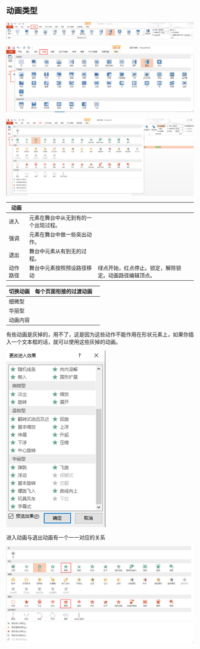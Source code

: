 ## 动画类型

![image-20201203233734105](https://raw.githubusercontent.com/huxiaoning/img/master/20201203233735.png)

![image-20201203234023364](https://raw.githubusercontent.com/huxiaoning/img/master/20201203234025.png)

![image-20201203233755882](https://raw.githubusercontent.com/huxiaoning/img/master/20201203233757.png)

| 动画     |                                      |                                                        |
| -------- | ------------------------------------ | ------------------------------------------------------ |
| 进入     | 元素在舞台中从无到有的一个出现过程。 |                                                        |
| 强调     | 元素在舞台中做一些突出动作。         |                                                        |
| 退出     | 舞台中元素从有到无的过程。           |                                                        |
| 动作路径 | 舞台中元素按照预设路径移动           | 绿点开始，红点停止。锁定，解除锁定。动画路径编辑顶点。 |

| 切换动画 | 每个页面衔接的过渡动画 |      |
| -------- | ---------------------- | ---- |
| 细微型   |                        |      |
| 华丽型   |                        |      |
| 动画内容 |                        |      |



有些动画是灰掉的，用不了，这是因为这些动作不能作用在形状元素上，如果你插入一个文本框的话，就可以使用这些灰掉的动画。

![image-20201203235018069](https://raw.githubusercontent.com/huxiaoning/img/master/20201203235021.png)

进入动画与退出动画有一个一一对应的关系

![image-20201203235337720](https://raw.githubusercontent.com/huxiaoning/img/master/20201203235339.png)

